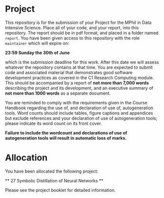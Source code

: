 # Project

This repository is for the submission of your Project for the MPhil in Data Intensive Science. Place all of your code, and your report, into this repository. The report should be in pdf format, and placed in a folder named `report`. You have been given access to this repository with the role `maintainer` which will expire on:

**23:59 Sunday the 30th of June**

which is the submission deadline for this work. After this date we will assess whatever the repository contains at that time. You are expected to submit code and associated material that demonstrates good software development practices as covered in the C1 Research Computing module. This should be accompanied by a report of **not more than 7,000 words** describing the project and its development, and an executive summary of **not more than 1000 words** as a separate document. 

You are reminded to comply with the requirements given in the Course Handbook regarding the use of, and declaration of use of, autogeneration tools. Word counts should include tables, figure captions and appendices but exclude references and your declaration of use of autogeneration tools; please indicate its word count on its front cover.  

**Failure to include the wordcount and declarations of use of autogeneration tools will result in automatic loss of marks.**

# Allocation

You have been allocated the following project:

** 27 Symbolic Distillation of Neural Networks **

Please see the project booklet for detailed information.
